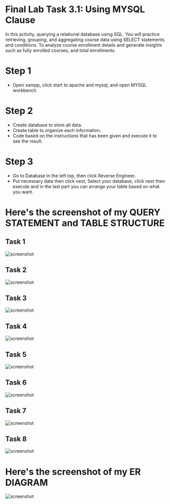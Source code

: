 # Final Lab Task 3.1: Using MYSQL Clause
In this activity, querying a relational database using SQL. You will practice retrieving, grouping, and aggregating course data using SELECT statements and conditions. To analyze course enrollment details and generate insights such as fully enrolled courses, and total enrollments.

# Step 1
- Open xampp, click start to apache and mysql, and open MYSQL workbench
# Step 2
- Create database to store all data.
- Create table to organize each information.
- Code based on the instructions that has been given and execute it to see the result.
# Step 3
-  Go to Database in the left top, then click Reverse Engineer.
- Put necessary data then click next, Select your database, click next then execute and in the last part you can arrange your table based on what you want.

# Here's the screenshot of my QUERY STATEMENT and TABLE STRUCTURE
## Task 1
![screenshot](images/db.jpg)
## Task 2
![screenshot](images/courses.jpg)
## Task 3
![screenshot](images/imp.jpg)
## Task 4
![screenshot](images/imp.1.jpg)
## Task 5
![screenshot](images/imp.2.jpg)
## Task 6
![screenshot](images/imp.3.jpg)
## Task 7
![screenshot](images/imp.4.jpg)
## Task 8
![screenshot](images/imp.5.jpg)

# Here's the screenshot of my ER DIAGRAM
![screenshot](images/diagram%20(2).jpg)







 






